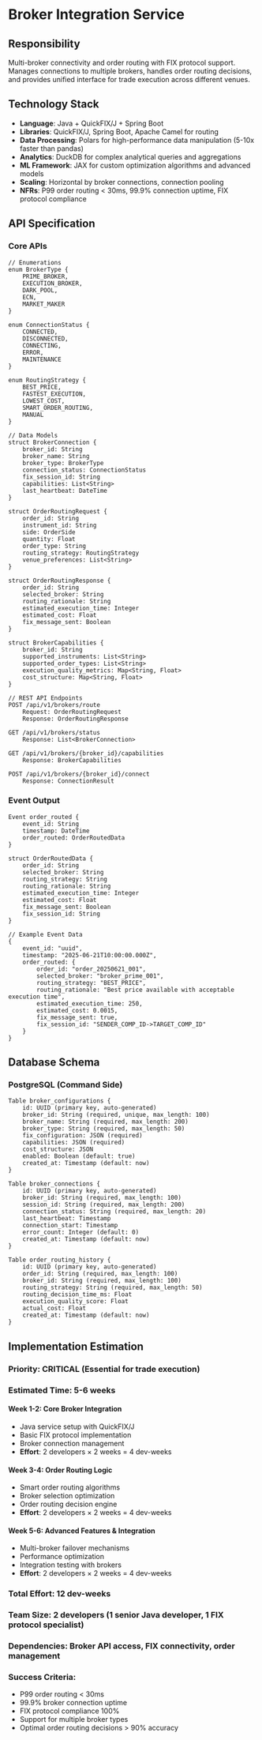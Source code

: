 # Broker Integration Service

## Responsibility
Multi-broker connectivity and order routing with FIX protocol support. Manages connections to multiple brokers, handles order routing decisions, and provides unified interface for trade execution across different venues.

## Technology Stack
- **Language**: Java + QuickFIX/J + Spring Boot
- **Libraries**: QuickFIX/J, Spring Boot, Apache Camel for routing
- **Data Processing**: Polars for high-performance data manipulation (5-10x faster than pandas)
- **Analytics**: DuckDB for complex analytical queries and aggregations
- **ML Framework**: JAX for custom optimization algorithms and advanced models
- **Scaling**: Horizontal by broker connections, connection pooling
- **NFRs**: P99 order routing < 30ms, 99.9% connection uptime, FIX protocol compliance

## API Specification

### Core APIs
```pseudo
// Enumerations
enum BrokerType {
    PRIME_BROKER,
    EXECUTION_BROKER,
    DARK_POOL,
    ECN,
    MARKET_MAKER
}

enum ConnectionStatus {
    CONNECTED,
    DISCONNECTED,
    CONNECTING,
    ERROR,
    MAINTENANCE
}

enum RoutingStrategy {
    BEST_PRICE,
    FASTEST_EXECUTION,
    LOWEST_COST,
    SMART_ORDER_ROUTING,
    MANUAL
}

// Data Models
struct BrokerConnection {
    broker_id: String
    broker_name: String
    broker_type: BrokerType
    connection_status: ConnectionStatus
    fix_session_id: String
    capabilities: List<String>
    last_heartbeat: DateTime
}

struct OrderRoutingRequest {
    order_id: String
    instrument_id: String
    side: OrderSide
    quantity: Float
    order_type: String
    routing_strategy: RoutingStrategy
    venue_preferences: List<String>
}

struct OrderRoutingResponse {
    order_id: String
    selected_broker: String
    routing_rationale: String
    estimated_execution_time: Integer
    estimated_cost: Float
    fix_message_sent: Boolean
}

struct BrokerCapabilities {
    broker_id: String
    supported_instruments: List<String>
    supported_order_types: List<String>
    execution_quality_metrics: Map<String, Float>
    cost_structure: Map<String, Float>
}

// REST API Endpoints
POST /api/v1/brokers/route
    Request: OrderRoutingRequest
    Response: OrderRoutingResponse

GET /api/v1/brokers/status
    Response: List<BrokerConnection>

GET /api/v1/brokers/{broker_id}/capabilities
    Response: BrokerCapabilities

POST /api/v1/brokers/{broker_id}/connect
    Response: ConnectionResult
```

### Event Output
```pseudo
Event order_routed {
    event_id: String
    timestamp: DateTime
    order_routed: OrderRoutedData
}

struct OrderRoutedData {
    order_id: String
    selected_broker: String
    routing_strategy: String
    routing_rationale: String
    estimated_execution_time: Integer
    estimated_cost: Float
    fix_message_sent: Boolean
    fix_session_id: String
}

// Example Event Data
{
    event_id: "uuid",
    timestamp: "2025-06-21T10:00:00.000Z",
    order_routed: {
        order_id: "order_20250621_001",
        selected_broker: "broker_prime_001",
        routing_strategy: "BEST_PRICE",
        routing_rationale: "Best price available with acceptable execution time",
        estimated_execution_time: 250,
        estimated_cost: 0.0015,
        fix_message_sent: true,
        fix_session_id: "SENDER_COMP_ID->TARGET_COMP_ID"
    }
}
```

## Database Schema

### PostgreSQL (Command Side)
```pseudo
Table broker_configurations {
    id: UUID (primary key, auto-generated)
    broker_id: String (required, unique, max_length: 100)
    broker_name: String (required, max_length: 200)
    broker_type: String (required, max_length: 50)
    fix_configuration: JSON (required)
    capabilities: JSON (required)
    cost_structure: JSON
    enabled: Boolean (default: true)
    created_at: Timestamp (default: now)
}

Table broker_connections {
    id: UUID (primary key, auto-generated)
    broker_id: String (required, max_length: 100)
    session_id: String (required, max_length: 200)
    connection_status: String (required, max_length: 20)
    last_heartbeat: Timestamp
    connection_start: Timestamp
    error_count: Integer (default: 0)
    created_at: Timestamp (default: now)
}

Table order_routing_history {
    id: UUID (primary key, auto-generated)
    order_id: String (required, max_length: 100)
    broker_id: String (required, max_length: 100)
    routing_strategy: String (required, max_length: 50)
    routing_decision_time_ms: Float
    execution_quality_score: Float
    actual_cost: Float
    created_at: Timestamp (default: now)
}
```

## Implementation Estimation

### Priority: **CRITICAL** (Essential for trade execution)
### Estimated Time: **5-6 weeks**

#### Week 1-2: Core Broker Integration
- Java service setup with QuickFIX/J
- Basic FIX protocol implementation
- Broker connection management
- **Effort**: 2 developers × 2 weeks = 4 dev-weeks

#### Week 3-4: Order Routing Logic
- Smart order routing algorithms
- Broker selection optimization
- Order routing decision engine
- **Effort**: 2 developers × 2 weeks = 4 dev-weeks

#### Week 5-6: Advanced Features & Integration
- Multi-broker failover mechanisms
- Performance optimization
- Integration testing with brokers
- **Effort**: 2 developers × 2 weeks = 4 dev-weeks

### Total Effort: **12 dev-weeks**
### Team Size: **2 developers** (1 senior Java developer, 1 FIX protocol specialist)
### Dependencies: Broker API access, FIX connectivity, order management

### Success Criteria:
- P99 order routing < 30ms
- 99.9% broker connection uptime
- FIX protocol compliance 100%
- Support for multiple broker types
- Optimal order routing decisions > 90% accuracy
